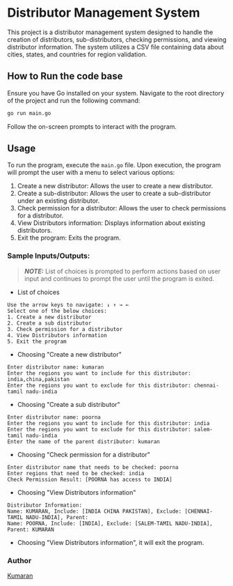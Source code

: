 # Distributor Management System

This project is a distributor management system designed to handle the creation of distributors, sub-distributors, checking permissions, and viewing distributor information. The system utilizes a CSV file containing data about cities, states, and countries for region validation.

## How to Run the code base
Ensure you have Go installed on your system. Navigate to the root directory of the project and run the following command:

```bash
go run main.go
```
Follow the on-screen prompts to interact with the program.

## Usage

To run the program, execute the `main.go` file. Upon execution, the program will prompt the user with a menu to select various options:

1. Create a new distributor: Allows the user to create a new distributor.
2. Create a sub-distributor: Allows the user to create a sub-distributor under an existing distributor.
3. Check permission for a distributor: Allows the user to check permissions for a distributor.
4. View Distributors information: Displays information about existing distributors.
5. Exit the program: Exits the program.

### Sample Inputs/Outputs:
> **_NOTE:_**  List of choices is prompted to perform actions based on user input and continues to prompt the user until the program is exited.
- List of choices
```
Use the arrow keys to navigate: ↓ ↑ → ←
Select one of the below choices:
1. Create a new distributor
2. Create a sub distributor
3. Check permission for a distributor
4. View Distributors information     
5. Exit the program
```

- Choosing "Create a new distributor"

```
Enter distributor name: kumaran
Enter the regions you want to include for this distributor: india,china,pakistan
Enter the regions you want to exclude for this distributor: chennai-tamil nadu-india
```

- Choosing "Create a sub distributor"

```
Enter distributor name: poorna
Enter the regions you want to include for this distributor: india
Enter the regions you want to exclude for this distributor: salem-tamil nadu-india
Enter the name of the parent distributor: kumaran
```

- Choosing "Check permission for a distributor"

```
Enter distributor name that needs to be checked: poorna
Enter regions that need to be checked: india
Check Permission Result: [POORNA has access to INDIA]
```

- Choosing "View Distributors information"

```
Distributor Information:
Name: KUMARAN, Include: [INDIA CHINA PAKISTAN], Exclude: [CHENNAI-TAMIL NADU-INDIA], Parent:
Name: POORNA, Include: [INDIA], Exclude: [SALEM-TAMIL NADU-INDIA], Parent: KUMARAN
```

- Choosing "View Distributors information", it will exit the program.

### Author

[Kumaran](https://github.com/kumaranElavazhagn)